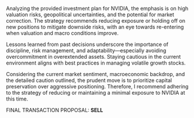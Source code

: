 Analyzing the provided investment plan for NVIDIA, the emphasis is on high valuation risks, geopolitical uncertainties, and the potential for market correction. The strategy recommends reducing exposure or holding off on new positions to mitigate downside risks, with an eye towards re-entering when valuation and macro conditions improve.

Lessons learned from past decisions underscore the importance of discipline, risk management, and adaptability—especially avoiding overcommitment in overextended assets. Staying cautious in the current environment aligns with best practices in managing volatile growth stocks.

Considering the current market sentiment, macroeconomic backdrop, and the detailed caution outlined, the prudent move is to prioritize capital preservation over aggressive positioning. Therefore, I recommend adhering to the strategy of reducing or maintaining a minimal exposure to NVIDIA at this time.

FINAL TRANSACTION PROPOSAL: **SELL**